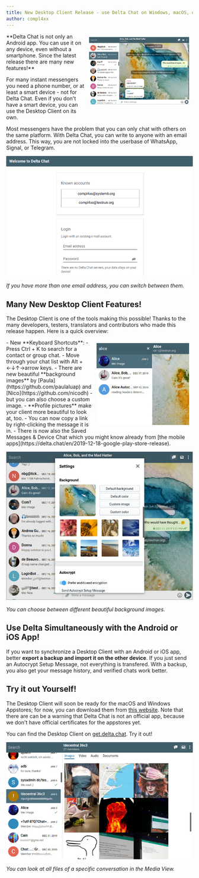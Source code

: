 ```yaml
---
title: New Desktop Client Release - use Delta Chat on Windows, macOS, or Linux!
author: compl4xx
---
```


<img src="../assets/blog/screenshots/2020-01-15-delta-chat-desktop-client-release-group-chat.jpg" width="270" style="float: right; margin: 10px;display: block;" /> 
**Delta Chat is not only an Android app. You can use it on any device, even
without a smartphone. Since the latest release there are many new features!**

For many instant messengers you need a phone number, or at least a smart device -
not for Delta Chat. Even if you don't have a smart device, you can use the Desktop
Client on its own.

Most messengers have the problem that you can only chat with others on the same
platform. With Delta Chat, you can write to anyone with an email address.
This way, you are not locked into the userbase of WhatsApp, Signal, or
Telegram.

![Screenshot of the Desktop Client, where you can choose between different accounts.](../assets/blog/screenshots/2020-01-15-delta-chat-desktop-client-release-switch-account.png)

*If you have more than one email address, you can switch between them.*

## Many New Desktop Client Features!

The Desktop Client is one of the tools making this possible! Thanks to the
many developers, testers, translators and contributors who made this release
happen. Here is a quick overview:

<img src="../assets/blog/screenshots/2020-01-15-delta-chat-desktop-client-release-search-contacts.jpg" width="250" style="float: right; margin: 10px;display: block;" /> 
- New **Keyboard Shortcuts**: 
  - Press Ctrl + K to search for a contact or group chat.
  - Move through your chat list with Alt + ←↓↑→arrow keys.
- There are new beautiful **background images** by
  [Paula](https://github.com/paulaluap) and [Nico](https://github.com/nicodh) -
  but you can also choose a custom image.
- **Profile pictures** make your client more beautiful to look at, too.
- You can now copy a link by right-clicking the message it is in.
- There is now also the Saved Messages & Device Chat which you might know already 
  from [the mobile apps](https://delta.chat/en/2019-12-18-google-play-store-release).

![Screenshot of the Desktop Client; you can choose between different background images.](../assets/blog/screenshots/2020-01-15-delta-chat-desktop-client-release-background-image.jpg)

*You can choose between different beautiful background images.*

## Use Delta Simultaneously with the Android or iOS App!

If you want to synchronize a Desktop Client with an Android or iOS app, better
**export a backup and import it on the other device**. If you just send an
Autocrypt Setup Message, not everything is transfered. With a backup, you also
get your message history, and verified chats work better.

## Try it out Yourself!

The Desktop Client will soon be ready for the macOS and Windows Appstores; for
now, you can download them from [this website](https://get.delta.chat). Note
that there are can be a warning that Delta Chat is not an official app, because
we don't have official certificates for the appstores yet.

You can find the Desktop Client on [get.delta.chat](https://get.delta.chat).
Try it out!

![Screenshot of the Desktop Client: in the Media View you can see all images in a chat at once.](../assets/blog/screenshots/2020-01-15-delta-chat-desktop-client-release-media-view.jpg)

*You can look at all files of a specific conversation in the Media View.*
